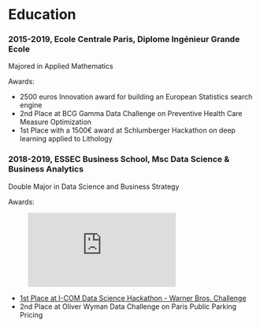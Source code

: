 # Education

### 2015-2019, Ecole Centrale Paris, Diplome Ingénieur Grande Ecole

Majored in Applied Mathematics

Awards:
- 2500 euros Innovation award for building an European Statistics search engine
- 2nd Place at BCG Gamma Data Challenge on Preventive Health Care Measure Optimization
- 1st Place with a 1500€ award at Schlumberger Hackathon on deep learning applied to Lithology


### 2018-2019, ESSEC Business School, Msc Data Science & Business Analytics

Double Major in Data Science and Business Strategy

Awards:
<!-- blank line -->
<figure class="video_container">
  <iframe src="https://www.youtube.com/watch?v=M7GXZ3cjviM" frameborder="0" allowfullscreen="true"> </iframe>
</figure>

- [1st Place at I-COM Data Science Hackathon - Warner Bros. Challenge](https://www.youtube.com/watch?v=M7GXZ3cjviM) 
- 2nd Place at Oliver Wyman Data Challenge on Paris Public Parking Pricing 